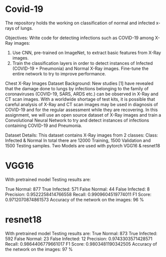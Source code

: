 # Covid-19
The repository  holds the working on classification of normal and infected x-rays of lungs. 

Objectives: 
Write code for detecting infections such as COVID-19 among X-Ray images: 

1) Use CNN, pre-trained on ImageNet, to extract basic features from X-Ray images.
2) Train the classification layers in order to detect instances of Infected (COVID-19 + Pneumonia) and Normal X-Ray images.
Fine-tune the entire network to try to improve performance.

Chest X-Ray Images Dataset
Background:
New studies [1] have revealed that the damage done to lungs by infections belonging to the family of coronaviruses (COVID-19, SARS, ARDS etc.) can be observed in X-Ray and CT scan images. With a worldwide shortage of test kits, it is possible that careful analysis of X-Ray and CT scan images may be used in diagnosis of COVID-19 and for the regular assessment while they are recovering. In this assignment, we will use an open source dataset of X-Ray images and train a Convolutional Neural Network to try and detect instances of infections containing COVID-19 and Pneumonia.

Dataset Details: 
This dataset contains X-Ray images from 2 classes:
Class: Infected & Normal
In total there are 12000 Training, 1500 Validation and 1500 Testing samples.
Two Models are used with pytorch VGG16 & resnet18

# VGG16
With pretrained model Testing results are:

True Normal: 877
True Infected: 571
False Normal: 44
False Infected: 8
Precision: 0.9522258414766558
Recall: 0.9909604519774011
F1 Score: 0.9712070874861573
Accuracy of the network on the images: 96 % 

# resnet18
With pretrained model Testing results are:
True Normal: 873
True Infected: 592
False Normal: 23
False Infected: 12
Precision: 0.9743303571428571
Recall: 0.9864406779661017
F1 Score: 0.9803481190342505
Accuracy of the network on the images: 97 %

